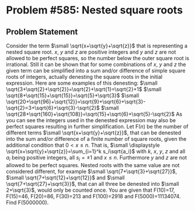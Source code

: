 # Problem #585: Nested square roots 

## Problem Statement 

Consider the term $\small \sqrt{x+\sqrt{y}+\sqrt{z}}$ that is representing a nested square root. $x$, $y$ and $z$ are positive integers and $y$ and $z$ are not allowed to be perfect squares, so the number below the outer square root is irrational. Still it can be shown that for some combinations of $x$, $y$ and $z$ the given term can be simplified into a sum and/or difference of simple square roots of integers, actually denesting the square roots in the initial expression. 
Here are some examples of this denesting:
$\small \sqrt{3+\sqrt{2}+\sqrt{2}}=\sqrt{2}+\sqrt{1}=\sqrt{2}+1$
$\small \sqrt{8+\sqrt{15}+\sqrt{15}}=\sqrt{5}+\sqrt{3}$
$\small \sqrt{20+\sqrt{96}+\sqrt{12}}=\sqrt{9}+\sqrt{6}+\sqrt{3}-\sqrt{2}=3+\sqrt{6}+\sqrt{3}-\sqrt{2}$
$\small \sqrt{28+\sqrt{160}+\sqrt{108}}=\sqrt{15}+\sqrt{6}+\sqrt{5}-\sqrt{2}$
As you can see the integers used in the denested expression may also be perfect squares resulting in further simplification.
Let F($n$) be the number of different terms $\small \sqrt{x+\sqrt{y}+\sqrt{z}}$, that can be denested into the sum and/or difference of a finite number of square roots, given the additional condition that $0<x \le n$. That is,
$\small \displaystyle \sqrt{x+\sqrt{y}+\sqrt{z}}=\sum_{i=1}^k s_i\sqrt{a_i}$
with $k$, $x$, $y$, $z$ and all $a_i$ being positive integers, all $s_i =\pm 1$ and $x\le n$. Furthermore $y$ and $z$  are not allowed to be perfect squares.
Nested roots with the same value are not considered different, for example $\small \sqrt{7+\sqrt{3}+\sqrt{27}}$, $\small \sqrt{7+\sqrt{12}+\sqrt{12}}$ and $\small \sqrt{7+\sqrt{27}+\sqrt{3}}$, that can all three be denested into $\small 2+\sqrt{3}$, would only be counted once.
You are given that F(10)=17, F(15)=46, F(20)=86, F(30)=213 and F(100)=2918 and F(5000)=11134074.
Find F(5000000).
